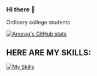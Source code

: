 ### Hi there 👋

<!--
**2402575933/2402575933** is a ✨ _special_ ✨ repository because its `README.md` (this file) appears on your GitHub profile.

Here are some ideas to get you started:

- 🔭 I’m currently working on ...
- 🌱 I’m currently learning ...
- 👯 I’m looking to collaborate on ...
- 🤔 I’m looking for help with ...
- 💬 Ask me about ...
- 📫 How to reach me: ...
- 😄 Pronouns: ...
- ⚡ Fun fact: ...
-->

Ordinary college students

[![Anurag's GitHub stats](https://github-readme-stats.vercel.app/api?username=2402575933)](https://github.com/anuraghazra/github-readme-stats)

## HERE ARE MY SKILLS:

[![My Skills](https://skillicons.dev/icons?i=js,html,css,wasm)](https://skillicons.dev)
